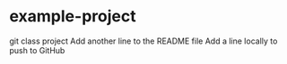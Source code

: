 # example-project
git class project
Add another line to the README file
Add a line locally to push to GitHub